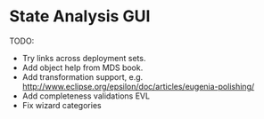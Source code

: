 State Analysis GUI
==================

TODO:

* Try links across deployment sets.
* Add object help from MDS book.
* Add transformation support, e.g. http://www.eclipse.org/epsilon/doc/articles/eugenia-polishing/
* Add completeness validations EVL
* Fix wizard categories

